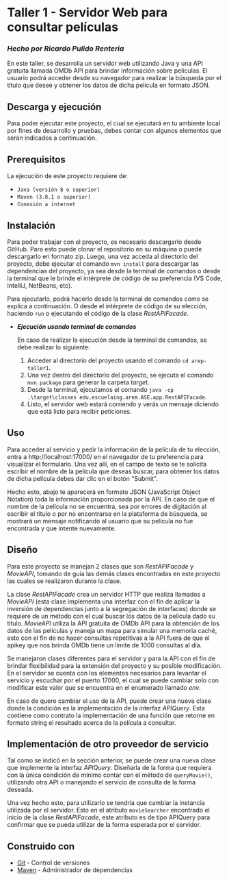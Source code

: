 # **Taller 1 - Servidor Web para consultar películas**
### *Hecho por Ricardo Pulido Renteria*

En este taller, se desarrolla un servidor web utilizando Java y una API gratuita llamada OMDb API para brindar información sobre películas.
El usuario podrá acceder desde su navegador para realizar la búsqueda por el título que desee y obtener los datos de dicha película en formato JSON.

## **Descarga y ejecución**

Para poder ejecutar este proyecto, el cual se ejecutará en tu ambiente local por fines de desarrollo y pruebas, debes contar con algunos elementos que serán indicados a continuación.


## **Prerequisitos**

La ejecución de este proyecto requiere de:
- `Java (versión 8 o superior)`
- `Maven (3.8.1 o superior)`
- `Conexión a internet`


## **Instalación**

Para poder trabajar con el proyecto, es necesario descargarlo desde GitHub. Para esto puede clonar el repositorio en su máquina o puede descargarlo en formato zip. Luego, una vez acceda al directorio del proyecto, debe ejecutar el comando `mvn install` para descargar las dependencias del proyecto, ya sea desde la terminal de comandos o desde la terminal que le brinde el intérprete de código de su preferencia (VS Code, IntelliJ, NetBeans, etc).

Para ejecutarlo, podrá hacerlo desde la terminal de comandos como se explica a continuación. O desde el intérprete de código de su elección, haciendo `run` o ejecutando el código de la clase _RestAPIFacade_.


- **_Ejecución usando terminal de comandos_**
  
  En caso de realizar la ejecución desde la terminal de comandos, se debe realizar lo siguiente:
  1. Acceder al directorio del proyecto usando el comando `cd arep-taller1`.
  2. Una vez dentro del directorio del proyecto, se ejecuta el comando `mvn package` para generar la carpeta _target_.
  3. Desde la terminal, ejecutamos el comando `java -cp .\target\classes edu.escuelaing.arem.ASE.app.RestAPIFacade`.
  4. Listo, el servidor web estará corriendo y verás un mensaje diciendo que está listo para recibir peticiones.


## **Uso**

Para acceder al servicio y pedir la información de la película de tu elección, entra a http://localhost:17000/ en el navegador de tu preferencia para visualizar el formulario. Una vez allí, en el campo de texto se te solicita escribir el nombre de la película que deseas buscar, para obtener los datos de dicha película debes dar clic en el botón "Submit".

Hecho esto, abajo te aparecerá en formato JSON (JavaScript Object Notation) toda la información proporcionada por la API. En caso de que el nombre de la película no se encuentra, sea por errores de digitación al escribir el título o por no encontrarse en la plataforma de búsqueda, se mostrará un mensaje notificando al usuario que su película no fue encontrada y que intente nuevamente.

## **Diseño**

Para este proyecto se manejan 2 clases que son _RestAPIFacade_ y _MovieAPI_, tomando de guía las demás clases encontradas en este proyecto las cuales se realizaron durante la clase.

La clase _RestAPIFacade_ crea un servidor HTTP que realiza llamados a _MovieAPI_ (esta clase implementa una interfaz con el fin de aplicar la inversión de dependencias junto a la segregación de interfaces) donde se requiere de un método con el cual buscar los datos de la película dado su título. _MovieAPI_ utiliza la API gratuita de OMDb API para la obtención de los datos de las películas y maneja un mapa para simular una memoria caché, esto con el fin de no hacer consultas repetitivas a la API fuera de que el apikey que nos brinda OMDb tiene un límite de 1000 consultas al día.

Se manejaron clases diferentes para el servidor y para la API con el fin de brindar flexibilidad para la extensión del proyecto y su posible modificación. En el servidor se cuenta con los elementos necesarios para levantar el servicio y escuchar por el puerto 17000, el cual se puede cambiar solo con modificar este valor que se encuentra en el enumerado llamado _env_.

En caso de quere cambiar el uso de la API, puede crear una nueva clase donde la condición es la implementación de la interfaz _APIQuery_. Esta contiene como contrato la implementación de una función que retorne en formato string el resultado acerca de la película a consultar.

## **Implementación de otro proveedor de servicio**

Tal como se indicó en la sección anterior, se puede crear una nueva clase que implemente la interfaz _APIQuery_. Diseñarla de la forma que requiera con la única condición de mínimo contar con el método de `queryMovie()`, utilizando otra API o manejando el servicio de consulta de la forma deseada.

Una vez hecho esto, para utilizarlo se tendría que cambiar la instancia utilizada por el servidor. Esto en el atributo `movieSearcher` encontrado el inicio de la clase _RestAPIFacade_, este atributo es de tipo APIQuery para confirmar que se pueda utilizar de la forma esperada por el servidor.

## **Construido con**
  - [Git](https://git-scm.com) - Control de versiones
  - [Maven](https://maven.apache.org) - Administrador de dependencias
